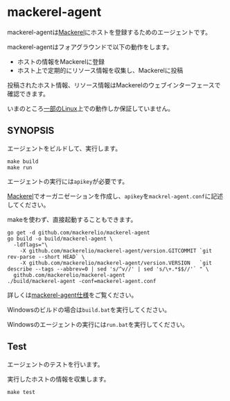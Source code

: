 mackerel-agent
===============

mackerel-agentは[Mackerel](https://mackerel.io/)にホストを登録するためのエージェントです。

mackerel-agentはフォアグラウンドで以下の動作をします。
- ホストの情報をMackerelに登録
- ホスト上で定期的にリソース情報を収集し、Mackerelに投稿

投稿されたホスト情報、リソース情報はMackerelのウェブインターフェースで確認できます。

いまのところ[一部のLinux](http://help-ja.mackerel.io/entry/overview)上での動作しか保証していません。


SYNOPSIS
--------

エージェントをビルドして、実行します。

```
make build
make run
```

エージェントの実行には`apikey`が必要です。

[Mackerel](https://mackerel.io/)でオーガニゼーションを作成し、`apikey`を`mackrel-agent.conf`に記述してください。


makeを使わず、直接起動することもできます。

```
go get -d github.com/mackerelio/mackerel-agent
go build -o build/mackerel-agent \
  -ldflags="\
    -X github.com/mackerelio/mackerel-agent/version.GITCOMMIT `git rev-parse --short HEAD` \
    -X github.com/mackerelio/mackerel-agent/version.VERSION   `git describe --tags --abbrev=0 | sed 's/^v//' | sed 's/\+.*$$//'` " \
  github.com/mackerelio/mackerel-agent
./build/mackerel-agent -conf=mackerel-agent.conf
```

詳しくは[mackerel-agent仕様](http://help-ja.mackerel.io/entry/spec/agent)をご覧ください。

Windowsのビルドの場合は```build.bat```を実行してください。

Windowsのエージェントの実行には```run.bat```を実行してください。

Test
------

エージェントのテストを行います。

実行したホストの情報を収集します。

```
make test
```

